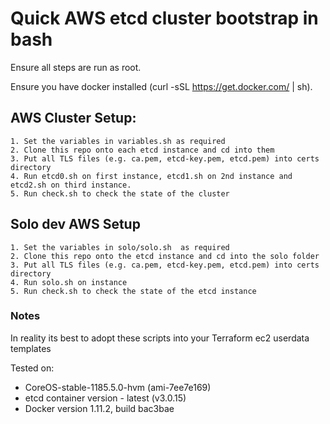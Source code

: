 # Quick AWS etcd cluster bootstrap in bash

Ensure all steps are run as root.

Ensure you have docker installed (curl -sSL https://get.docker.com/ | sh).

## AWS Cluster Setup:
```
1. Set the variables in variables.sh as required
2. Clone this repo onto each etcd instance and cd into them
3. Put all TLS files (e.g. ca.pem, etcd-key.pem, etcd.pem) into certs directory
4. Run etcd0.sh on first instance, etcd1.sh on 2nd instance and etcd2.sh on third instance.
5. Run check.sh to check the state of the cluster
```

## Solo dev AWS Setup
```
1. Set the variables in solo/solo.sh  as required
2. Clone this repo onto the etcd instance and cd into the solo folder
3. Put all TLS files (e.g. ca.pem, etcd-key.pem, etcd.pem) into certs directory
4. Run solo.sh on instance
5. Run check.sh to check the state of the etcd instance
```


### Notes 

In reality its best to adopt these scripts into your Terraform ec2 userdata templates

Tested on:
- CoreOS-stable-1185.5.0-hvm (ami-7ee7e169)
- etcd container version - latest (v3.0.15)
- Docker version 1.11.2, build bac3bae
